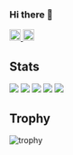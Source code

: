 ### Hi there 👋

<!--
**daisuke-tanabe/daisuke-tanabe** is a ✨ _special_ ✨ repository because its `README.md` (this file) appears on your GitHub profile.

Here are some ideas to get you started:

- 🔭 I’m currently working on ...
- 🌱 I’m currently learning ...
- 👯 I’m looking to collaborate on ...
- 🤔 I’m looking for help with ...
- 💬 Ask me about ...
- 📫 How to reach me: ...
- 😄 Pronouns: ...
- ⚡ Fun fact: ...
-->

<p align="left">
  <a href="https://github.com/daisuke-tanabe">
    <img height="20" src="https://komarev.com/ghpvc/?username=daisuke-tanabe" />
  </a>
  <a href="https://github.com/daisuke-tanabe">
    <img height="20" src="https://img.shields.io/github/followers/daisuke-tanabe?label=follow&logo=github&style=flat" />
  </a>
</p>


## Stats
![](http://github-profile-summary-cards.vercel.app/api/cards/profile-details?username=daisuke-tanabe&theme=github)
![](http://github-profile-summary-cards.vercel.app/api/cards/repos-per-language?username=daisuke-tanabe&theme=github)
![](http://github-profile-summary-cards.vercel.app/api/cards/most-commit-language?username=daisuke-tanabe&theme=github)
![](http://github-profile-summary-cards.vercel.app/api/cards/stats?username=daisuke-tanabe&theme=github)
![](http://github-profile-summary-cards.vercel.app/api/cards/productive-time?username=daisuke-tanabe&theme=github&utcOffset=9)

## Trophy
![trophy](https://github-profile-trophy.vercel.app/?username=daisuke-tanabe&theme=github)
